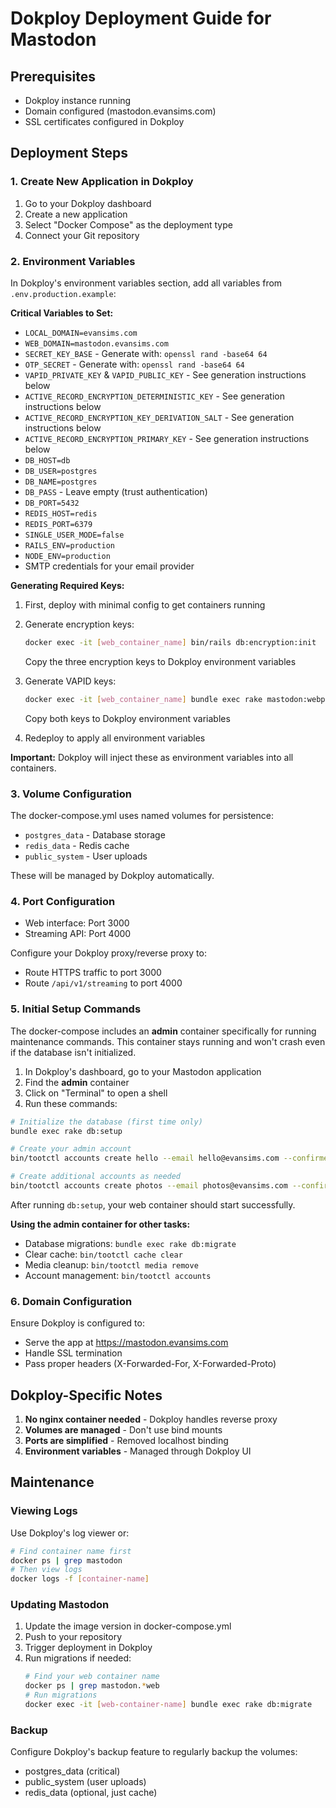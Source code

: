 # Dokploy Deployment Guide for Mastodon

## Prerequisites
- Dokploy instance running
- Domain configured (mastodon.evansims.com)
- SSL certificates configured in Dokploy

## Deployment Steps

### 1. Create New Application in Dokploy
1. Go to your Dokploy dashboard
2. Create a new application
3. Select "Docker Compose" as the deployment type
4. Connect your Git repository

### 2. Environment Variables
In Dokploy's environment variables section, add all variables from `.env.production.example`:

**Critical Variables to Set:**
- `LOCAL_DOMAIN=evansims.com`
- `WEB_DOMAIN=mastodon.evansims.com`
- `SECRET_KEY_BASE` - Generate with: `openssl rand -base64 64`
- `OTP_SECRET` - Generate with: `openssl rand -base64 64`
- `VAPID_PRIVATE_KEY` & `VAPID_PUBLIC_KEY` - See generation instructions below
- `ACTIVE_RECORD_ENCRYPTION_DETERMINISTIC_KEY` - See generation instructions below
- `ACTIVE_RECORD_ENCRYPTION_KEY_DERIVATION_SALT` - See generation instructions below
- `ACTIVE_RECORD_ENCRYPTION_PRIMARY_KEY` - See generation instructions below
- `DB_HOST=db`
- `DB_USER=postgres`
- `DB_NAME=postgres`
- `DB_PASS` - Leave empty (trust authentication)
- `DB_PORT=5432`
- `REDIS_HOST=redis`
- `REDIS_PORT=6379`
- `SINGLE_USER_MODE=false`
- `RAILS_ENV=production`
- `NODE_ENV=production`
- SMTP credentials for your email provider

**Generating Required Keys:**

1. First, deploy with minimal config to get containers running
2. Generate encryption keys:
   ```bash
   docker exec -it [web_container_name] bin/rails db:encryption:init
   ```
   Copy the three encryption keys to Dokploy environment variables

3. Generate VAPID keys:
   ```bash
   docker exec -it [web_container_name] bundle exec rake mastodon:webpush:generate_vapid_key
   ```
   Copy both keys to Dokploy environment variables

4. Redeploy to apply all environment variables

**Important:** Dokploy will inject these as environment variables into all containers.

### 3. Volume Configuration
The docker-compose.yml uses named volumes for persistence:
- `postgres_data` - Database storage
- `redis_data` - Redis cache
- `public_system` - User uploads

These will be managed by Dokploy automatically.

### 4. Port Configuration
- Web interface: Port 3000
- Streaming API: Port 4000

Configure your Dokploy proxy/reverse proxy to:
- Route HTTPS traffic to port 3000
- Route `/api/v1/streaming` to port 4000

### 5. Initial Setup Commands

The docker-compose includes an **admin** container specifically for running maintenance commands. This container stays running and won't crash even if the database isn't initialized.

1. In Dokploy's dashboard, go to your Mastodon application
2. Find the **admin** container
3. Click on "Terminal" to open a shell
4. Run these commands:

```bash
# Initialize the database (first time only)
bundle exec rake db:setup

# Create your admin account
bin/tootctl accounts create hello --email hello@evansims.com --confirmed --role Owner

# Create additional accounts as needed
bin/tootctl accounts create photos --email photos@evansims.com --confirmed --role Moderator
```

After running `db:setup`, your web container should start successfully.

**Using the admin container for other tasks:**
- Database migrations: `bundle exec rake db:migrate`
- Clear cache: `bin/tootctl cache clear`
- Media cleanup: `bin/tootctl media remove`
- Account management: `bin/tootctl accounts`

### 6. Domain Configuration
Ensure Dokploy is configured to:
- Serve the app at https://mastodon.evansims.com
- Handle SSL termination
- Pass proper headers (X-Forwarded-For, X-Forwarded-Proto)

## Dokploy-Specific Notes

1. **No nginx container needed** - Dokploy handles reverse proxy
2. **Volumes are managed** - Don't use bind mounts
3. **Ports are simplified** - Removed localhost binding
4. **Environment variables** - Managed through Dokploy UI

## Maintenance

### Viewing Logs
Use Dokploy's log viewer or:
```bash
# Find container name first
docker ps | grep mastodon
# Then view logs
docker logs -f [container-name]
```

### Updating Mastodon
1. Update the image version in docker-compose.yml
2. Push to your repository
3. Trigger deployment in Dokploy
4. Run migrations if needed:
   ```bash
   # Find your web container name
   docker ps | grep mastodon.*web
   # Run migrations
   docker exec -it [web-container-name] bundle exec rake db:migrate
   ```

### Backup
Configure Dokploy's backup feature to regularly backup the volumes:
- postgres_data (critical)
- public_system (user uploads)
- redis_data (optional, just cache)